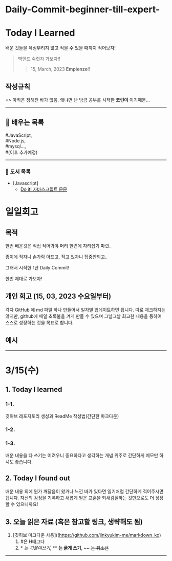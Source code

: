 # Daily-Commit-beginner-till-expert-
# Today I Learned 

배운 것들을 욕심부리지 않고 적을 수 있을 때까지 적어보자!
> 백엔드 숙련자 가보자!!
>> 15, March, 2023 __Empienzo__!!


## 작성규칙

=> 아직은 정해진 바가 없음. 왜냐면 난 방금 공부를 시작한 **코린이** 이기때문...

---

## 📝 배우는 목록

 #JavaScript,    
 #Node.js,    
 #mysql...,   
 #(이후 추가예정)

---

### 📗 도서 목록

* [Javascript] 
   * [Do it! 자바스크립트 문문](http://www.yes24.com/Product/Goods/104803061)

# 일일회고

## 목적
한번 배운것은 직접 적어봐야 머리 한켠에 자리잡기 마련..   

종이에 적자니 손가락 아프고, 적고 있자니 집중안되고..  

그래서 시작한 1년 Daily Commit!   

한번 제대로 가보자! 

## 개인 회고 (15, 03, 2023 수요일부터)
각자 GitHub 에 md 파일 하나 만들어서 일자별 업데이트하면 됩니다. 따로 체크하지는 않지만, github에 매일 초록불을 켜게 만들 수 있으며 그날그날 회고한 내용을 통하여 스스로 성장하는 것을 목표로 합니다.

## 예시
- - - -
# 3/15(수)

## 1. Today I learned

### 1-1.
깃허브 레포지토리 생성과 ReadMe 작성법(간단한 마크다운)
### 1-2.

### 1-3.

배운 내용을 다 쓰기는 어려우니 중요하다고 생각하는 개념 위주로 간단하게 메모만 하셔도 좋습니다.

## 2. Today I found out

배운 내용 외에 뭔가 깨달음이 왔거나 느낀 바가 있다면 일기처럼 간단하게 적어주시면 됩니다. 자신의 감정을 기록하고 새롭게 얻은 교훈을 되새김질하는 것만으로도 더 성장할 수 있으니까요!

## 3. 오늘 읽은 자료 (혹은 참고할 링크, 생략해도 됨)
1. [깃허브 마크다운 사용]((https://github.com/jinkyukim-me/markdown_ko)
   1. #은 H태그다
   2. \* *는 기울여쓰기*, ** **는 굵게 쓰기**, ~~ ~~는 취소선~~

- - - -
